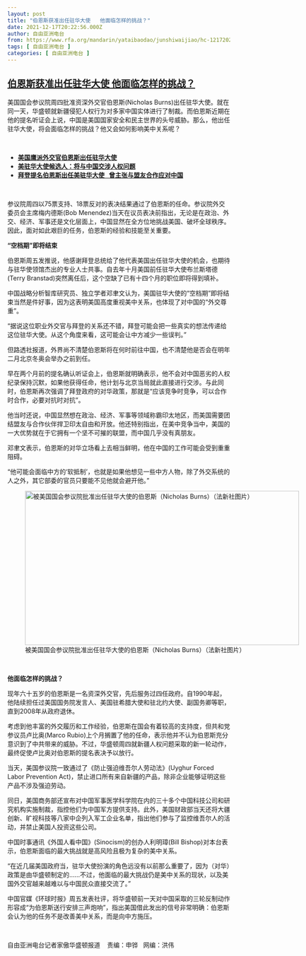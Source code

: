 ```yaml
---
layout: post
title: "伯恩斯获准出任驻华大使   他面临怎样的挑战？"
date: 2021-12-17T20:22:56.000Z
author: 自由亚洲电台
from: https://www.rfa.org/mandarin/yataibaodao/junshiwaijiao/hc-12172021131559.html
tags: [ 自由亚洲电台 ]
categories: [ 自由亚洲电台 ]
---
```

<!--1639772576000-->
[伯恩斯获准出任驻华大使   他面临怎样的挑战？](https://www.rfa.org/mandarin/yataibaodao/junshiwaijiao/hc-12172021131559.html)
------

<div>
<p></p><p>美国国会参议院周四批准资深外交官伯恩斯(Nicholas Burns)出任驻华大使。就在同一天，华盛顿就新疆侵犯人权行为对多家中国实体进行了制裁。而伯恩斯近期在他的提名听证会上说，中国是美国国家安全和民主世界的头号威胁。那么，他出任驻华大使，将会面临怎样的挑战？他又会如何影响美中关系呢？</p><p><br/></p><ul><li><a href="https://www.rfa.org/mandarin/Xinwen/wul1217a-12172021010429.html"><strong>美国鹰派外交官伯恩斯出任驻华大使</strong></a></li><li><strong><a href="https://www.rfa.org/mandarin/yataibaodao/junshiwaijiao/hc-10202021101137.html">美驻华大使候选人：将与中国交涉人权问题</a></strong></li><li><strong><a href="https://www.rfa.org/mandarin/Xinwen/6-08212021122943.html">拜登提名伯恩斯出任美驻华大使   曾主张与盟友合作应对中国</a></strong></li></ul><p><br/></p><p>参议院周四以75票支持、18票反对的表决结果通过了伯恩斯的任命。参议院外交委员会主席梅内德斯(Bob Menendez)当天在议员表决前指出，无论是在政治、外交、经济、军事还是文化层面上，中国显然在全方位地挑战美国、破坏全球秩序。因此，面对如此艰巨的任务，伯恩斯的经验和技能至关重要。</p><p><strong>“空档期”即将结束</strong></p><p>伯恩斯周五发推说，他感谢拜登总统给了他代表美国出任驻华大使的机会，也期待与驻华使领馆杰出的专业人士共事。自去年十月美国前任驻华大使布兰斯塔德(Terry Branstad)突然离任后，这个空缺了已有十四个月的职位即将得到填补。</p><p>中国战略分析智库研究员、独立学者邓聿文认为，美国驻华大使的“空档期”即将结束当然是件好事，因为这表明美国高度重视美中关系，也体现了对中国的“外交尊重”。</p><p>“据说这位职业外交官与拜登的关系还不错，拜登可能会把一些真实的想法传递给这位驻华大使。从这个角度来看，这可能会让中方减少一些误判。”</p><p>但路透社报道，外界尚不清楚伯恩斯将在何时前往中国，也不清楚他是否会在明年二月北京冬奥会举办之前到任。</p><p>早在两个月前的提名确认听证会上，伯恩斯就明确表示，他不会对中国恶劣的人权纪录保持沉默，如果他获得任命，他计划与北京当局就此直接进行交涉。与此同时，伯恩斯再次强调了拜登政府的对华政策，那就是“应该竞争时竞争，可以合作时合作，必要对抗时对抗”。</p><p>他当时还说，中国显然想在政治、经济、军事等领域称霸印太地区，而美国需要团结盟友与合作伙伴捍卫印太自由和开放。他还特别指出，在美中竞争当中，美国的一大优势就在于它拥有一个坚不可摧的联盟，而中国几乎没有真朋友。</p><p>邓聿文表示，伯恩斯的对华立场看上去相当鲜明，他在中国的工作可能会受到重重阻碍。</p><p>“他可能会面临中方的‘软抵制’，也就是如果他想见一些中方人物，除了外交系统的人之外，其它部委的官员只要能不见他就会避开他。”</p><p><figure class="image-richtext image-inline captioned" style="width:620px;"><img alt="被美国国会参议院批准出任驻华大使的伯恩斯（Nicholas Burns）（法新社图片）" height="349" src="https://www.rfa.org/mandarin/yataibaodao/junshiwaijiao/hc-12172021131559.html/hc1217b.jpg/@@images/c3b73e90-0c7a-4569-b2bf-6a9bbbd2e145.jpeg" title="hc1217b.jpg" width="620"/><figcaption class="image-caption">被美国国会参议院批准出任驻华大使的伯恩斯（Nicholas Burns）（法新社图片）</figcaption><small></small></figure> </p><p><strong>他面临怎样的挑战？</strong></p><p>现年六十五岁的伯恩斯是一名资深外交官，先后服务过四任政府。自1990年起，他陆续担任过美国国务院发言人、美国驻希腊大使和驻北约大使、副国务卿等职，直到2008年从政府退休。</p><p>考虑到他丰富的外交履历和工作经验，伯恩斯在国会有着较高的支持度，但共和党参议员卢比奥(Marco Rubio)上个月搁置了他的任命，表示他并不认为伯恩斯充分意识到了中共带来的威胁。不过，华盛顿周四就新疆人权问题采取的新一轮动作，最终促使卢比奥对伯恩斯的提名表决予以放行。</p><p>当天，美国参议院一致通过了《防止强迫维吾尔人劳动法》(Uyghur Forced Labor Prevention Act)，禁止进口所有来自新疆的产品，除非企业能够证明这些产品不涉及强迫劳动。</p><p>同日，美国商务部还宣布对中国军事医学科学院在内的三十多个中国科技公司和研究机构实施制裁，指控他们为中国军方提供支持。此外，美国财政部当天还将大疆创新、旷视科技等八家中企列入军工企业名单，指出他们参与了监控维吾尔人的活动，并禁止美国人投资这些公司。</p><p>中国时事通讯《外国人看中国》(Sinocism)的创办人利明璋(Bill Bishop)对本台表示，伯恩斯面临的最大挑战就是高风险且极为复杂的美中关系。</p><p>“在近几届美国政府当，驻华大使扮演的角色远没有以前那么重要了，因为（对华）政策是由华盛顿制定的……不过，他面临的最大挑战仍是美中关系的现状，以及美国外交官越来越难以与中国民众直接交流了。”</p><p>中国官媒《环球时报》周五发表社评，将华盛顿前一天对中国采取的三轮反制动作形容成“为伯恩斯送行安排三声炮响”，指出美国借此发出的信号非常明确：伯恩斯会认为他的任务不是改善美中关系，而是向中方施压。</p><p><br/></p><p>自由亚洲电台记者家傲华盛顿报道    责编：申铧   网编：洪伟</p>
</div>
